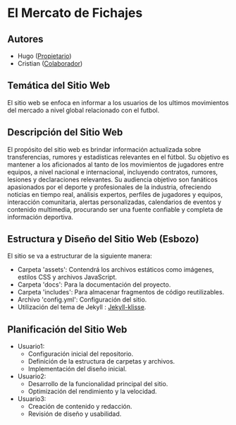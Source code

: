 
# El Mercato de Fichajes

## Autores
- Hugo ([Propietario](https://vnoxpe.github.io/iaw/))
- Cristian ([Colaborador](https://github.com/cristian1502/Actividad-2.git))

## Temática del Sitio Web
El sitio web se enfoca en informar a los usuarios de los ultimos movimientos del mercado a nivel global relacionado con el futbol.

## Descripción del Sitio Web
El propósito del sitio web es brindar información actualizada sobre transferencias, rumores y estadísticas relevantes en  el fútbol. Su objetivo es mantener a los aficionados al tanto de los movimientos de jugadores entre equipos, a nivel nacional e internacional, incluyendo contratos, rumores, lesiones y declaraciones relevantes. Su audiencia objetivo son fanáticos apasionados por el deporte y profesionales de la industria, ofreciendo noticias en tiempo real, análisis expertos, perfiles de jugadores y equipos, interacción comunitaria, alertas personalizadas, calendarios de eventos y contenido multimedia, procurando ser una fuente confiable y completa de información deportiva.

## Estructura y Diseño del Sitio Web (Esbozo)
El sitio se va a estructurar de la siguiente manera:
- Carpeta 'assets': Contendrá los archivos estáticos como imágenes, estilos CSS y archivos JavaScript.
- Carpeta 'docs': Para la documentación del proyecto.
- Carpeta 'includes': Para almacenar fragmentos de código reutilizables.
- Archivo 'config.yml': Configuración del sitio.
- Utilización del tema de Jekyll : [Jekyll-klisse](https://dainty-eclair-846930.netlify.app/).

## Planificación del Sitio Web
- Usuario1:
  - Configuración inicial del repositorio.
  - Definición de la estructura de carpetas y archivos.
  - Implementación del diseño inicial.
- Usuario2:
  - Desarrollo de la funcionalidad principal del sitio.
  - Optimización del rendimiento y la velocidad.
- Usuario3:
  - Creación de contenido y redacción.
  - Revisión de diseño y usabilidad.


